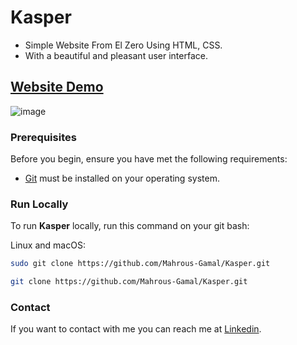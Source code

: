 # Kasper
- Simple Website From El Zero Using HTML, CSS.
- With a beautiful and pleasant user interface.

## [Website Demo](https://mahrous-gamal.github.io/Kasper/)

![image](https://github.com/Mahrous-Gamal/Kasper/assets/105131896/fa1eecc2-4bb0-489b-95e6-ebff1443bd05)

### Prerequisites

Before you begin, ensure you have met the following requirements:

* [Git](https://git-scm.com/downloads "Download Git") must be installed on your operating system.

### Run Locally

To run **Kasper** locally, run this command on your git bash:

Linux and macOS:

```bash
sudo git clone https://github.com/Mahrous-Gamal/Kasper.git
```

```bash
git clone https://github.com/Mahrous-Gamal/Kasper.git
```

### Contact

If you want to contact with me you can reach me at [Linkedin](https://www.linkedin.com/in/mahrous-gamal-044693218/).
